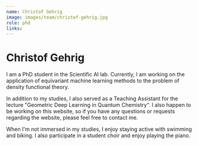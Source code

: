 ```yaml
---
name: Christof Gehrig
image: images/team/christof-gehrig.jpg
role: phd
links:
---
```


# Christof Gehrig


I am a PhD student in the Scientific AI lab. Currently, I am working on the application of equivariant machine learning methods to the problem of density functional theory.

In addition to my studies, I also served as a Teaching Assistant for the lecture "Geometric Deep Learning in Quantum Chemistry". I also happen to be working on this website, so if you have any questions or requests regarding the website, please feel free to contact me.

When I'm not immersed in my studies, I enjoy staying active with swimming and biking. I also participate in a student choir and enjoy playing the piano.